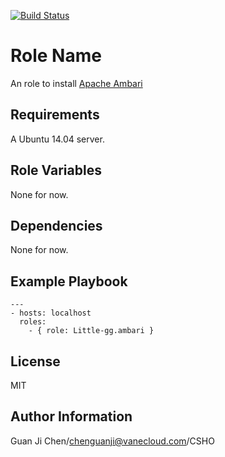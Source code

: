 [![Build Status](https://travis-ci.org/Little-gg/ansible-role-ambari.png)](https://travis-ci.org/Little-gg/ansible-role-ambari)

Role Name
=========

An role to install [Apache Ambari](http://ambari.apache.org/)

Requirements
------------

A Ubuntu 14.04 server.

Role Variables
--------------

None for now.

Dependencies
------------

None for now.

Example Playbook
----------------

```
---
- hosts: localhost
  roles:
    - { role: Little-gg.ambari }
```

License
-------

MIT

Author Information
------------------

Guan Ji Chen/chenguanji@vanecloud.com/CSHO
